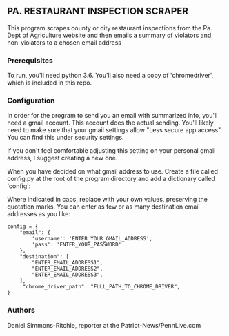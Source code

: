 ## PA. RESTAURANT INSPECTION SCRAPER

This program scrapes county or city restaurant inspections from the Pa. Dept of Agriculture website and then emails a summary of violators and non-violators to a chosen email address


### Prerequisites

To run, you'll need python 3.6. You'll also need a copy of 'chromedriver', which is included in this repo.

### Configuration

In order for the program to send you an email with summarized info, you'll need a gmail account. This account does the actual sending. You'll likely need to make sure that your gmail settings allow "Less secure app access". You can find this under security settings.

If you don't feel comfortable adjusting this setting on your personal gmail address, I suggest creating a new one. 

When you have decided on what gmail address to use. Create a file called config.py at the root of the program directory and add a dictionary called 'config':

Where indicated in caps, replace with your own values, preserving the quotation marks. You can enter as few or as many destination email addresses as you like:

    config = {
        "email": {
            'username': 'ENTER_YOUR_GMAIL_ADDRESS',
            'pass': 'ENTER_YOUR_PASSWORD'
        },
        "destination": [
            "ENTER_EMAIL_ADDRESS1",
            "ENTER_EMAIL_ADDRESS2",
            "ENTER_EMAIL_ADDRESS3",
        ],
         "chrome_driver_path": "FULL_PATH_TO_CHROME_DRIVER",
    }

### Authors

Daniel Simmons-Ritchie, reporter at the Patriot-News/PennLive.com
